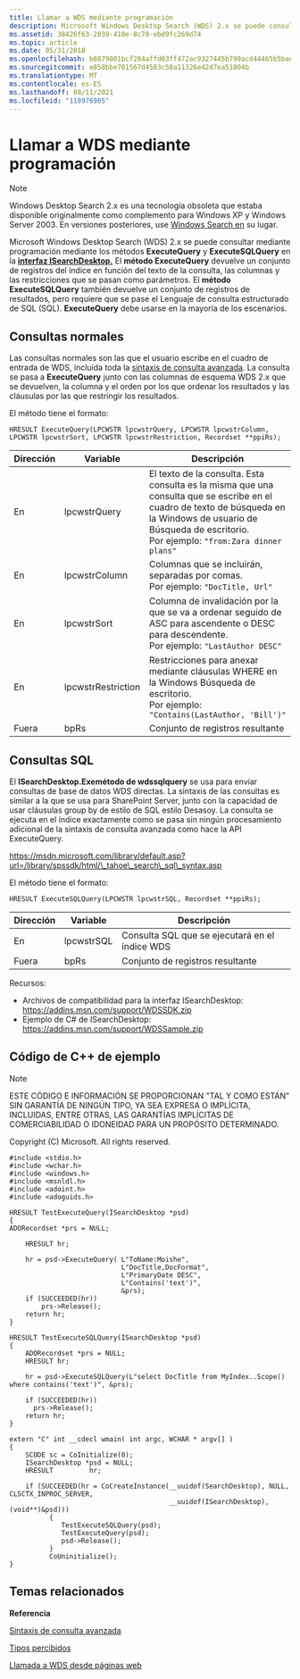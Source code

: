```yaml
---
title: Llamar a WDS mediante programación
description: Microsoft Windows Desktop Search (WDS) 2.x se puede consultar mediante programación mediante los métodos ExecuteQuery y ExecuteSQLQuery en la interfaz ISearchDesktop.
ms.assetid: 38426f63-2039-410e-8c70-ebd9fc269d74
ms.topic: article
ms.date: 05/31/2018
ms.openlocfilehash: b8879001bcf284affd03ff472ac9327445b799acd44465b5bae9a8cb2d819b7d
ms.sourcegitcommit: e858bbe701567d4583c50a11326e42d7ea51804b
ms.translationtype: MT
ms.contentlocale: es-ES
ms.lasthandoff: 08/11/2021
ms.locfileid: "118976905"
---
```

# <a name="calling-wds-programmatically"></a>Llamar a WDS mediante programación

> [!NOTE]
> Windows Desktop Search 2.x es una tecnología obsoleta que estaba disponible originalmente como complemento para Windows XP y Windows Server 2003. En versiones posteriores, use [Windows Search en](../search/-search-3x-wds-overview.md) su lugar.

Microsoft Windows Desktop Search (WDS) 2.x se puede consultar mediante programación mediante los métodos **ExecuteQuery** y **ExecuteSQLQuery** en la [**interfaz ISearchDesktop.**](/previous-versions//aa965729(v=vs.85)) El **método ExecuteQuery** devuelve un conjunto de registros del índice en función del texto de la consulta, las columnas y las restricciones que se pasan como parámetros. El **método ExecuteSQLQuery** también devuelve un conjunto de registros de resultados, pero requiere que se pase el Lenguaje de consulta estructurado de SQL (SQL). **ExecuteQuery** debe usarse en la mayoría de los escenarios.

## <a name="regular-queries"></a>Consultas normales

Las consultas normales son las que el usuario escribe en el cuadro de entrada de WDS, incluida toda la [sintaxis de consulta avanzada](-search-2x-wds-aqsreference.md). La consulta se pasa a **ExecuteQuery** junto con las columnas de esquema WDS 2.x [](-search-2x-wds-schematable.md) que se devuelven, la columna y el orden por los que ordenar los resultados y las cláusulas por las que restringir los resultados.

El método tiene el formato:

`HRESULT ExecuteQuery(LPCWSTR lpcwstrQuery, LPCWSTR lpcwstrColumn, LPCWSTR lpcwstrSort, LPCWSTR lpcwstrRestriction, Recordset **ppiRs);`



| Dirección | Variable           | Descripción                                                                                                                                                                                   |
|-----------|--------------------|-----------------------------------------------------------------------------------------------------------------------------------------------------------------------------------------------|
| En        | lpcwstrQuery       | El texto de la consulta. Esta consulta es la misma que una consulta que se escribe en el cuadro de texto de búsqueda en la Windows de usuario de Búsqueda de escritorio. <br/> Por ejemplo: `"from:Zara dinner plans"`<br/> |
| En        | lpcwstrColumn      | Columnas que se incluirán, separadas por comas. <br/> Por ejemplo: `"DocTitle, Url"`<br/>                                                                                            |
| En        | lpcwstrSort        | Columna de invalidación por la que se va a ordenar seguido de ASC para ascendente o DESC para descendente. <br/> Por ejemplo: `"LastAuthor DESC"`<br/>                                                  |
| En        | lpcwstrRestriction | Restricciones para anexar mediante cláusulas WHERE en la Windows Búsqueda de escritorio. <br/> Por ejemplo: `"Contains(LastAuthor, 'Bill')"`<br/>                                       |
| Fuera       | bpRs              | Conjunto de registros resultante<br/>                                                                                                                                                           |



 

## <a name="sql-queries"></a>Consultas SQL

El **ISearchDesktop.Exemétodo de wdssqlquery** se usa para enviar consultas de base de datos WDS directas. La sintaxis de las consultas es similar a la que se usa para SharePoint Server, junto con la capacidad de usar cláusulas group by de estilo de SQL estilo Desasoy. La consulta se ejecuta en el índice exactamente como se pasa sin ningún procesamiento adicional de la sintaxis de consulta avanzada como hace la API ExecuteQuery.

https://msdn.microsoft.com/library/default.asp?url=/library/spssdk/html/\_tahoe\_search\_sql\_syntax.asp

El método tiene el formato:

`HRESULT ExecuteSQLQuery(LPCWSTR lpcwstrSQL, Recordset **ppiRs);`



| Dirección | Variable   | Descripción                                    |
|-----------|------------|------------------------------------------------|
| En        | lpcwstrSQL | Consulta SQL que se ejecutará en el índice WDS |
| Fuera       | bpRs      | Conjunto de registros resultante                       |



 

Recursos:

-   Archivos de compatibilidad para la interfaz ISearchDesktop: https://addins.msn.com/support/WDSSDK.zip
-   Ejemplo de C# de ISearchDesktop: https://addins.msn.com/support/WDSSample.zip

## <a name="sample-c-code"></a>Código de C++ de ejemplo

> [!Note]
>
> ESTE CÓDIGO E INFORMACIÓN SE PROPORCIONAN "TAL Y COMO ESTÁN" SIN GARANTÍA DE NINGÚN TIPO, YA SEA EXPRESA O IMPLÍCITA, INCLUIDAS, ENTRE OTRAS, LAS GARANTÍAS IMPLÍCITAS DE COMERCIABILIDAD O IDONEIDAD PARA UN PROPÓSITO DETERMINADO.
>
> Copyright (C) Microsoft. All rights reserved.

 


```
#include <stdio.h>
#include <wchar.h>
#include <windows.h>
#include <msnldl.h>
#include <adoint.h>
#include <adoguids.h>
 
HRESULT TestExecuteQuery(ISearchDesktop *psd)
{
ADORecordset *prs = NULL;
 
    HRESULT hr;
 
    hr = psd->ExecuteQuery( L"ToName:Moishe", 
                            L"DocTitle,DocFormat", 
                            L"PrimaryDate DESC", 
                            L"Contains('text')", 
                            &prs);
    if (SUCCEEDED(hr))
        prs->Release();
    return hr;
}
 
HRESULT TestExecuteSQLQuery(ISearchDesktop *psd)
{
    ADORecordset *prs = NULL;
    HRESULT hr;

    hr = psd->ExecuteSQLQuery(L"select DocTitle from MyIndex..Scope() where contains('text')", &prs);

    if (SUCCEEDED(hr))
      prs->Release();
    return hr;
}
 
extern "C" int __cdecl wmain( int argc, WCHAR * argv[] )
{
    SCODE sc = CoInitialize(0);
    ISearchDesktop *psd = NULL;
    HRESULT         hr;
     
    if (SUCCEEDED(hr = CoCreateInstance(__uuidof(SearchDesktop), NULL, CLSCTX_INPROC_SERVER, 
                                        __uuidof(ISearchDesktop), (void**)&psd)))
          {
             TestExecuteSQLQuery(psd);
             TestExecuteQuery(psd);
             psd->Release();
          }
          CoUninitialize();
}
```



## <a name="related-topics"></a>Temas relacionados

<dl> <dt>

**Referencia**
</dt> <dt>

[Sintaxis de consulta avanzada](-search-2x-wds-aqsreference.md)
</dt> <dt>

[Tipos percibidos](-search-2x-wds-perceivedtype.md)
</dt> <dt>

[Llamada a WDS desde páginas web](-search-2x-wds-browserhelpobject.md)
</dt> </dl>

 

